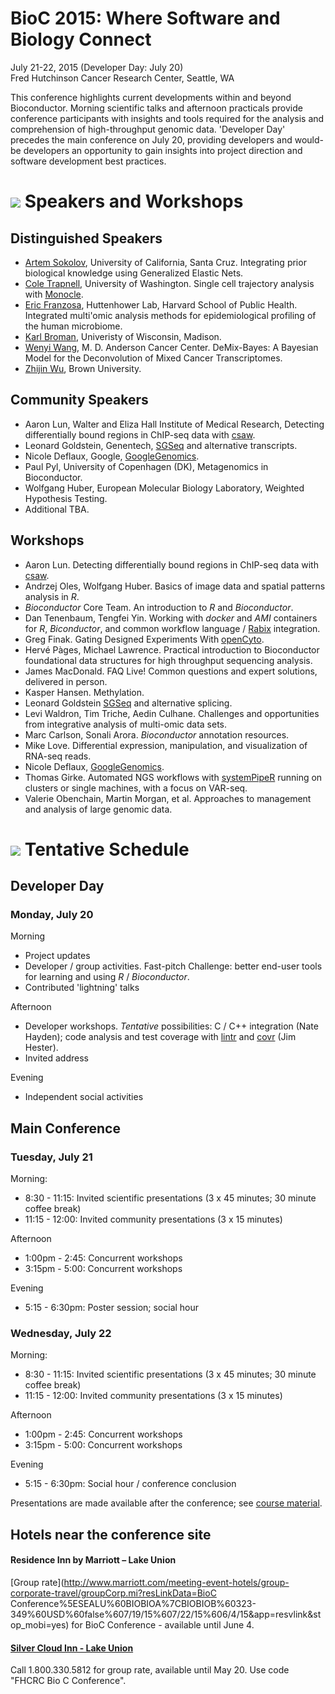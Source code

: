 # BioC 2015: Where Software and Biology Connect

July 21-22, 2015 (Developer Day: July 20)<br />
Fred Hutchinson Cancer Research Center, Seattle, WA

This conference highlights current developments within and beyond
Bioconductor. Morning scientific talks and afternoon practicals
provide conference participants with insights and tools required for
the analysis and comprehension of high-throughput genomic
data. 'Developer Day' precedes the main conference on July 20,
providing developers and would-be developers an opportunity to gain
insights into project direction and software development best
practices.

# ![](/images/icons/magnifier.gif) Speakers and Workshops

## Distinguished Speakers

- [Artem Sokolov](https://users.soe.ucsc.edu/~sokolov/), University of
  California, Santa Cruz. Integrating prior biological knowledge using
  Generalized Elastic Nets.
- [Cole Trapnell](http://cole-trapnell-lab.github.io/), University of
  Washington. Single cell trajectory analysis with
  [Monocle](/packages/release/bioc/html/monocle.html).
- [Eric Franzosa](http://huttenhower.sph.harvard.edu/), Huttenhower
  Lab, Harvard School of Public Health. Integrated multi'omic analysis
  methods for epidemiological profiling of the human microbiome.
- [Karl Broman](http://kbroman.org/), Univeristy of Wisconsin,
  Madison.
- [Wenyi Wang](http://odin.mdacc.tmc.edu/~wwang7/), M. D. Anderson
  Cancer Center. DeMix-Bayes: A Bayesian Model for the Deconvolution
  of Mixed Cancer Transcriptomes.
- [Zhijin Wu](http://www.stat.brown.edu/zwu/), Brown University.

## Community Speakers

- Aaron Lun, Walter and Eliza Hall Institute of Medical Research,
  Detecting differentially bound regions in ChIP-seq data with
  [csaw](http://bioconductor.org/packages/release/bioc/html/csaw.html).
- Leonard Goldstein, Genentech,
  [SGSeq](http://bioconductor.org/packages/release/bioc/html/SGSeq.html)
  and alternative transcripts.
- Nicole Deflaux, Google,
  [GoogleGenomics](http://bioconductor.org/packages/devel/bioc/html/GoogleGenomics.html).
- Paul Pyl, University of Copenhagen (DK), Metagenomics in
  Bioconductor.
- Wolfgang Huber, European Molecular Biology Laboratory, Weighted
  Hypothesis Testing.
- Additional TBA.

## Workshops

- Aaron Lun.  Detecting differentially bound regions in ChIP-seq data
  with
  [csaw](http://bioconductor.org/packages/release/bioc/html/csaw.html).
- Andrzej Oles, Wolfgang Huber. Basics of image data and spatial
  patterns analysis in _R_.
- _Bioconductor_ Core Team. An introduction to _R_ and _Bioconductor_.
- Dan Tenenbaum, Tengfei Yin. Working with _docker_ and _AMI_
  containers for _R_, _Biconductor_, and common workflow language /
  [Rabix](https://www.rabix.org) integration.
- Greg Finak. Gating Designed Experiments With
  [openCyto](/packages/openCyto/).
- Herv&eacute; P&agrave;ges, Michael Lawrence. Practical introduction
  to Bioconductor foundational data structures for high throughput
  sequencing analysis.
- James MacDonald. FAQ Live! Common questions and expert solutions,
  delivered in person.
- Kasper Hansen. Methylation.
- Leonard Goldstein
  [SGSeq](http://bioconductor.org/packages/release/bioc/html/SGSeq.html)
  and alternative splicing.
- Levi Waldron, Tim Triche, Aedin Culhane. Challenges and
  opportunities from integrative analysis of multi-omic data sets.
- Marc Carlson, Sonali Arora. _Bioconductor_ annotation resources.
- Mike Love. Differential expression, manipulation, and visualization
  of RNA-seq reads.
- Nicole Deflaux,
  [GoogleGenomics](http://bioconductor.org/packages/devel/bioc/html/GoogleGenomics.html).
- Thomas Girke. Automated NGS workflows with
  [systemPipeR](/packages/systemPipeR/) running on clusters or single
  machines, with a focus on VAR-seq.
- Valerie Obenchain, Martin Morgan, et al. Approaches to management
  and analysis of large genomic data.

# ![](/images/icons/calendar.gif) Tentative Schedule

## Developer Day

### Monday, July 20

Morning

- Project updates
- Developer / group activities.  Fast-pitch Challenge: better end-user
  tools for learning and using _R_ / _Bioconductor_.
- Contributed 'lightning' talks

Afternoon

- Developer workshops. _Tentative_ possibilities: C / C++ integration
  (Nate Hayden); code analysis and test coverage with
  [lintr](https://github.com/jimhester/lintr) and
  [covr](https://github.com/jimhester/covr) (Jim Hester).
- Invited address

Evening

- Independent social activities

## Main Conference

### Tuesday, July 21

Morning:

- 8:30 - 11:15: Invited scientific presentations (3 x 45 minutes; 30
  minute coffee break)
- 11:15 - 12:00: Invited community presentations (3 x 15 minutes)

Afternoon

- 1:00pm - 2:45: Concurrent workshops
- 3:15pm - 5:00: Concurrent workshops

Evening

- 5:15 - 6:30pm: Poster session; social hour

### Wednesday, July 22

Morning:

- 8:30 - 11:15: Invited scientific presentations (3 x 45 minutes; 30
  minute coffee break)
- 11:15 - 12:00: Invited community presentations (3 x 15 minutes)

Afternoon

- 1:00pm - 2:45: Concurrent workshops
- 3:15pm - 5:00: Concurrent workshops

Evening

- 5:15 - 6:30pm: Social hour / conference conclusion

Presentations are made available after the conference; see
[course material](/help/course-materials/).

<span id="accomodations"></span>

## Hotels near the conference site

#### Residence Inn by Marriott – Lake Union

[Group rate](http://www.marriott.com/meeting-event-hotels/group-corporate-travel/groupCorp.mi?resLinkData=BioC
Conference%5ESEALU%60BIOBIOA%7CBIOBIOB%60323-349%60USD%60false%607/19/15%607/22/15%606/4/15&app=resvlink&stop_mobi=yes)
for BioC Conference - available until June 4. 


#### [Silver Cloud Inn - Lake Union](http://www.silvercloud.com/seattlelakeunion/)

Call 1.800.330.5812 for group rate, available until
May 20. Use code "FHCRC Bio C Conference".

